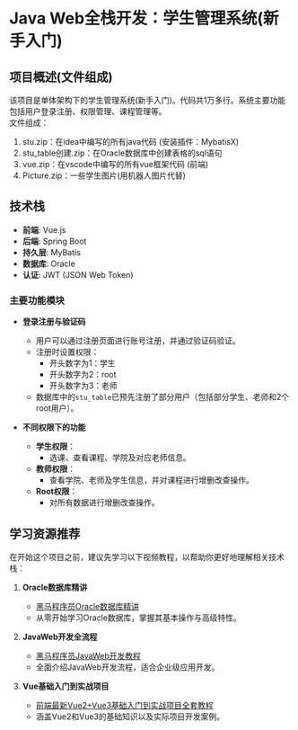 # Java Web全栈开发：学生管理系统(新手入门)

## 项目概述(文件组成)
该项目是单体架构下的学生管理系统(新手入门)。代码共1万多行。系统主要功能包括用户登录注册、权限管理、课程管理等。   
文件组成：
1. stu.zip：在idea中编写的所有java代码 (安装插件：MybatisX)
2. stu_table创建.zip：在Oracle数据库中创建表格的sql语句
3. vue.zip：在vscode中编写的所有vue框架代码 (前端)
4. Picture.zip：一些学生图片(用机器人图片代替)  

## 技术栈
- **前端**: Vue.js
- **后端**: Spring Boot
- **持久层**: MyBatis
- **数据库**: Oracle
- **认证**: JWT (JSON Web Token)

### 主要功能模块
- **登录注册与验证码**
  - 用户可以通过注册页面进行账号注册，并通过验证码验证。
  - 注册时设置权限：
    - 开头数字为1：学生
    - 开头数字为2：root
    - 开头数字为3：老师
  - 数据库中的`stu_table`已预先注册了部分用户（包括部分学生、老师和2个root用户）。

- **不同权限下的功能**
  - **学生权限**：
    - 选课、查看课程、学院及对应老师信息。
  - **教师权限**：
    - 查看学院、老师及学生信息，并对课程进行增删改查操作。
  - **Root权限**：
    - 对所有数据进行增删改查操作。

## 学习资源推荐
在开始这个项目之前，建议先学习以下视频教程，以帮助你更好地理解相关技术栈：

1. **Oracle数据库精讲**
   - [黑马程序员Oracle数据库精讲](https://www.bilibili.com/video/BV1KJ411h7NH/?spm_id_from=333.1387.favlist.content.click&vd_source=827d9840a5531e9c9eef6c36f1ecdfb5)
   - 从零开始学习Oracle数据库，掌握其基本操作与高级特性。

2. **JavaWeb开发全流程**
   - [黑马程序员JavaWeb开发教程](https://www.bilibili.com/video/BV1m84y1w7Tb/?spm_id_from=333.1387.favlist.content.click&vd_source=827d9840a5531e9c9eef6c36f1ecdfb5)
   - 全面介绍JavaWeb开发流程，适合企业级应用开发。

3. **Vue基础入门到实战项目**
   - [前端最新Vue2+Vue3基础入门到实战项目全套教程](https://www.bilibili.com/video/BV1HV4y1a7n4/?spm_id_from=333.1387.favlist.content.click&vd_source=827d9840a5531e9c9eef6c36f1ecdfb5)
   - 涵盖Vue2和Vue3的基础知识以及实际项目开发案例。

